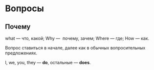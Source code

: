 # Вопросы

## Почему

what — что, какой;
Why —  почему, зачем;
Where — где;
How — как.

Вопрос ставиться в начале, далее как в обычных вопросительных предложениях.

I, we, you, they — **do**, остальные — **does**.
